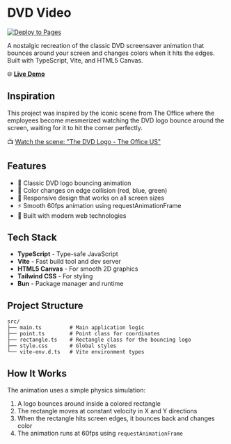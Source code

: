 # DVD Video

[![Deploy to Pages](https://github.com/AlbertSanIza/dvd-video/actions/workflows/deploy.yml/badge.svg)](https://github.com/AlbertSanIza/dvd-video/actions/workflows/deploy.yml)

A nostalgic recreation of the classic DVD screensaver animation that bounces around your screen and changes colors when it hits the edges. Built with TypeScript, Vite, and HTML5 Canvas.

🌐 **[Live Demo](https://albertsaniza.github.io/dvd-video)**

## Inspiration

This project was inspired by the iconic scene from The Office where the employees become mesmerized watching the DVD logo bounce around the screen, waiting for it to hit the corner perfectly.

📺 [Watch the scene: "The DVD Logo - The Office US"](https://www.youtube.com/watch?v=QOtuX0jL85Y)

## Features

- 🎯 Classic DVD logo bouncing animation
- 🌈 Color changes on edge collision (red, blue, green)
- 📱 Responsive design that works on all screen sizes
- ⚡ Smooth 60fps animation using requestAnimationFrame
- 🎨 Built with modern web technologies

## Tech Stack

- **TypeScript** - Type-safe JavaScript
- **Vite** - Fast build tool and dev server
- **HTML5 Canvas** - For smooth 2D graphics
- **Tailwind CSS** - For styling
- **Bun** - Package manager and runtime

## Project Structure

```
src/
├── main.ts         # Main application logic
├── point.ts        # Point class for coordinates
├── rectangle.ts    # Rectangle class for the bouncing logo
├── style.css       # Global styles
└── vite-env.d.ts   # Vite environment types
```

## How It Works

The animation uses a simple physics simulation:

1. A logo bounces around inside a colored rectangle
2. The rectangle moves at constant velocity in X and Y directions
3. When the rectangle hits screen edges, it bounces back and changes color
4. The animation runs at 60fps using `requestAnimationFrame`
